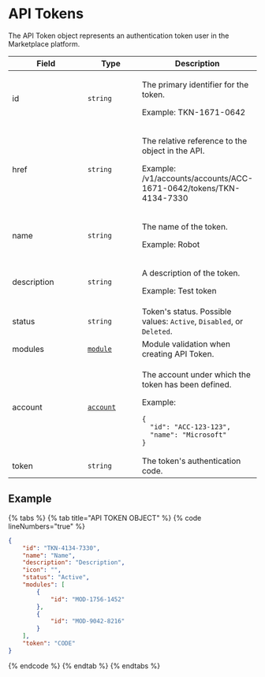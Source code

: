 # API Tokens

The API Token object represents an authentication token user in the Marketplace platform.&#x20;

<table data-full-width="false"><thead><tr><th width="145">Field</th><th width="100">Type</th><th>Description</th></tr></thead><tbody><tr><td>id</td><td><code>string</code></td><td><p>The primary identifier for the token.</p><p>Example: TKN-1671-0642</p></td></tr><tr><td>href</td><td><code>string</code></td><td><p>The relative reference to the object in the API.</p><p>Example: /v1/accounts/accounts/ACC-1671-0642/tokens/TKN-4134-7330</p></td></tr><tr><td>name</td><td><code>string</code></td><td><p>The name of the token.</p><p>Example: Robot</p></td></tr><tr><td>description</td><td><code>string</code></td><td><p>A description of the token.</p><p>Example: Test token</p></td></tr><tr><td>status</td><td><code>string</code></td><td>Token's status. Possible values: <code>Active</code>, <code>Disabled</code>, or <code>Deleted</code>.</td></tr><tr><td>modules</td><td><a href="../module/#module-object"><code>module</code></a></td><td>Module validation when creating API Token.</td></tr><tr><td>account</td><td><a href="../account/#account-object"><code>account</code></a></td><td><p>The account under which the token has been defined.</p><p>Example:</p><pre class="language-json" data-overflow="wrap"><code class="lang-json">{
  "id": "ACC-123-123",
  "name": "Microsoft"
}
</code></pre></td></tr><tr><td>token</td><td><code>string</code></td><td>The token's authentication code.</td></tr></tbody></table>

## Example

{% tabs %}
{% tab title="API TOKEN OBJECT" %}
{% code lineNumbers="true" %}
```json
{
    "id": "TKN-4134-7330",
    "name": "Name",
    "description": "Description",
    "icon": "",
    "status": "Active",
    "modules": [
        {
            "id": "MOD-1756-1452"
        },
        {
            "id": "MOD-9042-8216"
        }
    ],
    "token": "CODE"
}
```
{% endcode %}
{% endtab %}
{% endtabs %}
